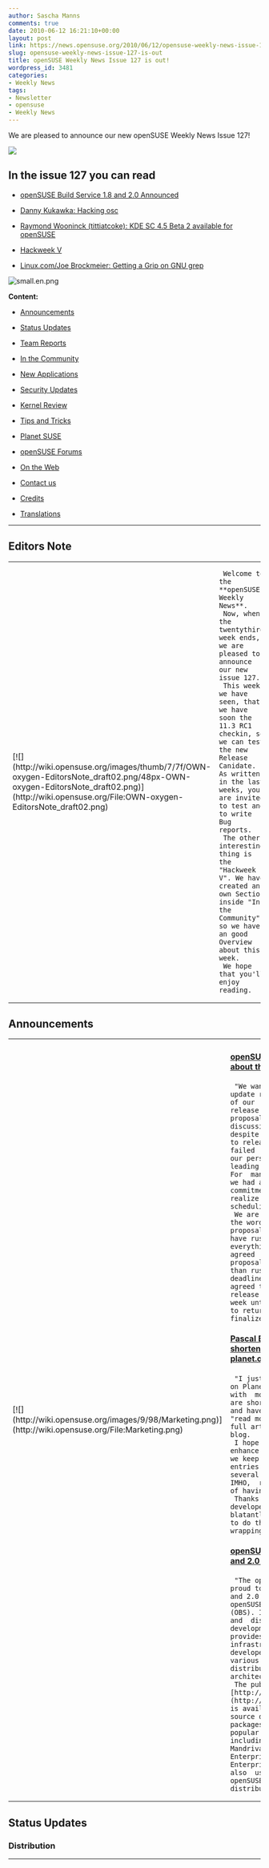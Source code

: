 ```yaml
---
author: Sascha Manns
comments: true
date: 2010-06-12 16:21:10+00:00
layout: post
link: https://news.opensuse.org/2010/06/12/opensuse-weekly-news-issue-127-is-out/
slug: opensuse-weekly-news-issue-127-is-out
title: openSUSE Weekly News Issue 127 is out!
wordpress_id: 3481
categories:
- Weekly News
tags:
- Newsletter
- opensuse
- Weekly News
---
```


We are pleased to announce our new openSUSE Weekly News Issue 127!

<!-- more -->








[![](http://wiki.opensuse.org/images/6/6d/Opensuse_weekly_news_banner.png)](http://wiki.opensuse.org/File:Opensuse_weekly_news_banner.png)










## In  the issue 127 you can read





	
  * [openSUSE Build Service 1.8 and 2.0  Announced](http://wiki.opensuse.org/Archive:Weekly_news_127#Announcements)

	
  * [Danny Kukawka: Hacking osc](http://wiki.opensuse.org/Archive:Weekly_news_127#Team_Reports)

	
  * [Raymond Wooninck (tittiatcoke): KDE SC  4.5 Beta 2 available for openSUSE](http://wiki.opensuse.org/Archive:Weekly_news_127#KDE_Team)

	
  * [Hackweek V](http://wiki.opensuse.org/Archive:Weekly_news_127#Hackweek_V)

	
  * [Linux.com/Joe Brockmeier: Getting a Grip  on GNU grep](http://wiki.opensuse.org/Archive:Weekly_news_127#Tips_and_Tricks)









![small.en.png](http://counter.opensuse.org/11.3/small.en.png)

















**Content:**



	
  * [ Announcements](http://wiki.opensuse.org/Archive:Weekly_news_127#Announcements)

	
  * [ Status Updates](http://wiki.opensuse.org/Archive:Weekly_news_127#Status_Updates)

	
  * [ Team Reports](http://wiki.opensuse.org/Archive:Weekly_news_127#Team_Reports)

	
  * [ In the Community](http://wiki.opensuse.org/Archive:Weekly_news_127#In_the_Community)

	
  * [ New Applications](http://wiki.opensuse.org/Archive:Weekly_news_127#New.2FUpdated_Applications_.40_openSUSE)

	
  * [ Security Updates](http://wiki.opensuse.org/Archive:Weekly_news_127#Security_Updates)

	
  * [ Kernel Review](http://wiki.opensuse.org/Archive:Weekly_news_127#Kernel_Review)

	
  * [ Tips and Tricks](http://wiki.opensuse.org/Archive:Weekly_news_127#Tips_and_Tricks)

	
  * [ Planet SUSE](http://wiki.opensuse.org/Archive:Weekly_news_127#Planet_SUSE)

	
  * [ openSUSE Forums](http://wiki.opensuse.org/Archive:Weekly_news_127#openSUSE_Forums)

	
  * [ On the Web](http://wiki.opensuse.org/Archive:Weekly_news_127#On_the_Web)

	
  * [ Contact us](http://wiki.opensuse.org/Archive:Weekly_news_127#Feedback_.2F_Communicate_.2F_Get_Involved)

	
  * [ Credits](http://wiki.opensuse.org/Archive:Weekly_news_127#Credits)

	
  * [ Translations](http://wiki.opensuse.org/Archive:Weekly_news_127#Translations)













* * *







## Editors Note








<table >
<tbody >
<tr >

<td >[![](http://wiki.opensuse.org/images/thumb/7/7f/OWN-oxygen-EditorsNote_draft02.png/48px-OWN-oxygen-EditorsNote_draft02.png)](http://wiki.opensuse.org/File:OWN-oxygen-EditorsNote_draft02.png)
</td>

<td >

     Welcome to the **openSUSE Weekly News**. 
     Now, when the twentythird week ends, we are pleased to  announce our new issue 127. 
     This week we have seen, that we have soon the 11.3 RC1  checkin, so we can test the new Release Canidate. As written in the last  weeks, you are invited to test and to write Bug reports. 
     The other interesting thing is the "Hackweek V". We have  created an own Section inside "In the Community", so we have an good  Overview about this week. 
     We hope that you'll enjoy reading. 
</td>
</tr>
</tbody>
</table>








## Announcements








<table >
<tbody >
<tr >

<td >[![](http://wiki.opensuse.org/images/9/98/Marketing.png)](http://wiki.opensuse.org/File:Marketing.png)
</td>

<td >


#### [**openSUSE News: An Update about the Strategy Proposals**](../2010/06/09/an-update-about-the-strategy-proposals/)




     "We wanted to give you an update regarding the status of our  Strategy Teamâ€™s release of strategy proposals for public discussion.   Truth is, despite our best intentions to release on this date, we failed  to realize each of our personal schedules leading up to this date.  For  many of us on the team, we had a number of commitments and didnâ€™t  realize that most of us had scheduling conflicts. 
     We are 90% done completing the wording of our proposals.   While we could have rushed to finish everything by today, it was agreed  that quality of the proposals was more important than rushing to meet a  deadline.  As such, we have agreed to postpone the release for one  additional week until everyone is able to return to the table and  finalize our proposals." 



#### [**Pascal Bleser: Post shortening on planet.opensuse.org**](http://dev-loki.blogspot.com/2010/06/post-shortening-on-planetopensuseorg.html)




     "I just added a new feature on Planet openSUSE: articles with  more than 100 words are shorted (see the "...") and have an additional  "read more" link to read the full article on the host blog. 
     I hope that this will enhance the readability, as we keep  having massive entries that run across several screens (which, IMHO,  ruin the experience of having an aggregator). 
     Thanks to the Django developers from whom I blatantly stole  some code to do the tedious word wrapping in HTML." 



#### [**openSUSE Build Service 1.8 and 2.0 Announced**](../2010/06/09/opensuse-build-service-1-8-and-2-0-announced/)




     "The openSUSE Project is proud to announce the 1.8 and 2.0  releases of the openSUSE Build Service (OBS). It is an open package and  distribution development platform that provides a transparent  infrastructure that allows developers to build for various major Linux  distributions and hardware architectures. 
     The public server [http://build.opensuse.org](http://build.opensuse.org/) is available for all open source developers to build packages for the  most popular distributions including Debian, Fedora, Mandriva, openSUSE,  Red Hat Enterprise Linux, SUSE Linux Enterprise and Ubuntu. It is also  used to build the openSUSE and MeeGo distributions. (...)" 
</td>
</tr>
</tbody>
</table>








## Status Updates








### Distribution





<table >
<tbody >
<tr >

<td >[![](http://wiki.opensuse.org/images/thumb/9/94/Suse_Box.png/48px-Suse_Box.png)](http://wiki.opensuse.org/File:Suse_Box.png)
</td>

<td >



#### [**Bruno Friedmann: Road to 11.3Â : when pattern are not  your friend, pre selection can be a trap**](http://lizards.opensuse.org/2010/06/10/road-to-11-3-when-pattern-are-not-your-friend-pre-selection-can-be-a-trap/)




    "So itâ€™s time to take some hours to test our future version. 
     Today I start a fresh M7/Factory installÂ : booting from pxe.  The test case is build quickly a minimal server text mode. 
     Just uncheck the auto configuration, we are after all linux  admin. Choose your partition keyboard, language (en recommanded for  server) etc â€¦ normal. (...)" 



#### Schedules for the next Week




    "[11th June](http://www.suse.de/%7Ecoolo/opensuse_11.3/): 




	
  * RC 1 of 11.3 checkin/release"





#### Bugzilla


The numbers for all openSUSE project products are this week:



	
  * All Open Reports: 4911 (+55)

	
  * Blocker:      3 (+0)

	
  * Critical:     278 (+6)

	
  * Major:        901 (+8)

	
  * Normal:       2768 (+28)

	
  * Minor:        403 (+10)

	
  * Enhancements: 558 (+3)



	
  * [Detailed Bugzilla Report](https://bugzilla.novell.com/report.cgi?x_axis_field=bug_severity&y_axis_field=product&z_axis_field=&query_format=report-table&short_desc_type=allwordssubstr&short_desc=&long_desc_type=fulltext&long_desc=&classification=openSUSE&bug_file_loc_type=allwordssubstr&bug_file_loc=&status_whiteboard_type=allwordssubstr&status_whiteboard=&keywords_type=anywords&keywords=&bug_status=UNCONFIRMED&bug_status=NEW&bug_status=ASSIGNED&bug_status=NEEDINFO&bug_status=REOPENED&emailassigned_to1=1&emailtype1=substring&email1=&emailassigned_to2=1&emailreporter2=1&emailqa_contact2=1&emailcc2=1&emailtype2=substring&email2=&bugidtype=include&bug_id=&votes=&chfieldfrom=&chfieldto=Now&chfieldvalue=&format=table&action=wrap&field0-0-0=noop&type0-0-0=noop&value0-0-0=) â€“ [Submitting Bug Reports](http://wiki.opensuse.org/openSUSE:Submitting_bug_reports) â€“ [Bug  Reporting FAQ](http://wiki.opensuse.org/index.php?title=Bug_Reporting_FAQ&action=edit&redlink=1)



</td>
</tr>
</tbody>
</table>






## Team Reports





### Build Service Team





<table >
<tbody >
<tr >

<td >[![](http://wiki.opensuse.org/images/9/98/OWN-oxygen-Build-Service.png)](http://wiki.opensuse.org/File:OWN-oxygen-Build-Service.png)
</td>

<td >


#### [Danny Kukawka: Hacking osc](http://dkukawka.blogspot.com/2010/06/hacking-osc.html)




     "Last month I found some time to take a look at osc to fix  issues and add some stuff I was missing since I have to work with  build.opensuse.org and the SUSE internal buildservice (e.g. for updates  and maintenance of our enterprise products). 
     Yes, I know it's some weeks old and now integrated, but  anyway. Here is what I've done: (...)" 



#### Build Service Statistics


The Build Service now hosts 13169 (+164) projects, 94850 (+612)  packages, 23281 (+478) repositories by 23440 (+100) confirmed users.
</td>
</tr>
</tbody>
</table>






### KDE Team





<table >
<tbody >
<tr >

<td >[![](http://wiki.opensuse.org/images/thumb/7/73/Kde-logo.jpg/48px-Kde-logo.jpg)](http://wiki.opensuse.org/File:Kde-logo.jpg)
</td>

<td >



#### [openSUSE KDE team (rabauke or wstephenson): Week 22: KDE  at openSUSE](http://kdeatopensuse.wordpress.com/2010/06/05/week-22-kde-at-opensuse/)




     "Greetings! Second week of the KDE at openSUSE blog. We are now  on PlanetSUSE as well, so hello to all its readers. And since you did  not get the last post: this blog is a short summary of whatâ€™s happening  at openSUSE regarding KDE and it tries to give all those that bring KDE  to the openSUSE users the credit they deserve. (...)" 



#### [Raymond Wooninck: Changes in the openSUSE KDE4:Unstable  repository](http://tittiatcoke.wordpress.com/2010/06/07/changes-in-the-opensuse-kde4unstable-repository/)




     "Just a quick blog to update all of you of the changes to the  openSUSE KDE4:Unstable repository. As you (hopefully) all know is that  KDE SC 4.5 Beta 2 got tagged yesterday. At the moment we are testing the  build of the Beta 2 packages to see if everything is in the right shape  for the release hopefully later this week." 



#### [KDE Team Meeting 20100610](http://en.opensuse.org/KDE/Meetings/20100610)




     Meeting Minutes 



#### [Raymond Wooninck (tittiatcoke): KDE SC 4.5 Beta 2  available for openSUSE](http://tittiatcoke.wordpress.com/2010/06/10/kde-sc-4-5-beta-2-availabe-in-open/)




     "As of today the openSUSE KDE4:Unstable repositories are now  offering the new KDE SC 4.5 Beta 2 packages for 11.1, 11.2 and Factory.  So come and get themÂ !! The new beta also has an update on the  polkit-kde-1 package which resolves the segmentation fault when logging  off. 
     Besides the KDE SC 4.5 Beta 2, the repositories are also  offering the updates to konversation 1.3, digikam 1.3.0 and kipi-plugins  1.3.0. (...)" 
</td>
</tr>
</tbody>
</table>






### openFATE Team





<table >
<tbody >
<tr >

<td >[![](http://wiki.opensuse.org/images/thumb/c/c2/Logo-fate.png/48px-Logo-fate.png)](http://wiki.opensuse.org/File:Logo-fate.png)
</td>

<td >



#### [#309700:  Advanced uninstall/Rollback support in package management, zypper](https://features.opensuse.org/309700)




     "# zypper install evolution 
     This will install say 13 packages, evolution and its  dependencies including evolution-data-server etc.... 
     # zypper remove evolution 
     This will remove only evolution. Leaving the dependencies  installed. The 12 packages are left installed. (...)" 



#### [#309703: Allowing user abort of fsck during boot](https://features.opensuse.org/309703)




     "In boot.rootfsck and boot.localfs the return status of fsck is  stored in $FSCK_RETURN. The result determines the further boot process.  I suggest to ignore a return code 32 (user abort) in order to make a  fast boot possible if the user knows what he is doing (e.g. in case of a  fs check forced just by the number of boot cycles)." 



#### [#309719:  Backport AMD X6 TurboCore fix from kernel 2.6.35 to opensuse 11.3](https://features.opensuse.org/309719)




     "I am presuming that opensuse 11.3 will be fixed at kernel  version 2.6.34, which contains poor/buggy support for the TurboCore  features of the new AMD X6 processors." 



#### [#309838: Add  a set of favourite modules in YaST control centre](https://features.opensuse.org/309838)




     "It would be nice to have a set of favourite modules in YaST  either as a separate group or as part of the display (for example a list  of items just below the left sidebar)." 





#### Statistics


[Feature](https://features.opensuse.org/) statistics for [openSUSE 11.3](https://features.opensuse.org/statistic/product/openSUSE-11.3):



	
  * total: 667 (+10)

	
  * unconfirmed: 425 (+10)

	
  * new: 14 (+0)

	
  * evaluation: 93 (-4)

	
  * candidate: 5 (+0)

	
  * done: 44 (+0)

	
  * rejected: 67 (+0)

	
  * duplicate: 19 (+0)


[More information on openFATE](http://wiki.opensuse.org/openSUSE:Openfate)
</td>
</tr>
</tbody>
</table>






### Translation Team





<table >
<tbody >
<tr >

<td >[![](http://wiki.opensuse.org/images/9/95/Icon-localize.png)](http://wiki.opensuse.org/File:Icon-localize.png)
</td>

<td >



#### Localization





	
  * Daily updated translation statistics are available on the [openSUSE Localization  Portal](http://i18n.opensuse.org/).

	
  * [Trunk  Top-List](http://i18n.opensuse.org/stats/trunk/toplist.php) â€“ [Localization  Guide](http://wiki.opensuse.org/index.php?title=OpenSUSE_Localization_Guide&action=edit&redlink=1)



</td>
</tr>
</tbody>
</table>








## In the Community








<table >
<tbody >
<tr >

<td >[![](http://wiki.opensuse.org/images/3/31/Icon-project.png)](http://wiki.opensuse.org/File:Icon-project.png)
</td>

<td >



#### [Mike McCallister: WriteCamp2: A Stimulating and  Energizing Day](http://metaverse.wordpress.com/2010/06/07/writecamp2-a-stimulating-and-energizing-day/)




     "Had a marvelous time at WriteCamp Milwaukee 2 Saturday. 
     Mercy Hill Church at the Hide House is a fantastic venue,  which you can see for yourself in the Flickr feed. The space was broken  up into five session areas: Two in the main â€œsanctuaryâ€ area, with  plenty of separation, so no one got confused by audio bleedthrough;  three smaller classrooms. 
     The whole conference had a pretty analog feel to it for this  techie. I brought my laptop, and lugged it around unopened pretty much  all day. I confined my notes to pen and paper." 



#### [Frank Karlitscheck: Linuxtag day one](http://blog.karlitschek.de/2010/06/linuxtag-day-one.html)




     "IÂ´m at Linuxtag in Berlin again this year. As every year itÂ´s a  great event, interesting people and interesting talks. Together with  the fanstastic weather here in Berlin we really have a great time. 
     My personal highlights of the first day are: (...)" 



#### [Vincent Untz: Ich bin ein Berliner â€” LinuxTag 2010](http://www.vuntz.net/journal/post/2010/06/09/Ich-bin-ein-Berliner-%E2%80%94-LinuxTag-2010)




    "The openSUSE presence will of course be amazing: just take a  look at our wiki page. Many contributors will have a talk, but we'll  also have workshops on the openSUSE booth (I recommend Robert's Learn  Inkscape Vector KungFu) and various interviews on RadioTux. And of  course, you can just come to the booth to meet us: we'll be happy to  share our enthusiasm with you! 
     On the GNOME side, we apparently couldn't find enough  volunteers in time to run a booth. That's a sad news, but we'll still  have many people attending the event, and we'll have several talks in  the Desktop track on Saturday. I know I won't miss Stormy's oneÂ :-)  (...)" 



### Hackweek  V





#### [Fridrich Strba: Hackweek V - Day 1](http://fridrich.blogspot.com/2010/06/hackweek-v-day-1.html)?




    "It is Hackweek V here at Novell. And as with all good things  that are supposed to start on Monday, and end on Friday, the best thing  is that they can start on Friday evening and go until the night becomes a  dawn on Monday morning. It is in this spririt that I started to do some  preparation to the long overdue release of libwpd libwpg and all  projects that are depending on these two. Already during the week-end I  fixed some obvious regressions in libwpg, caused by the complete API  rewrite. I added some callbacks to the libwpd's API, so that we can try  to support named styles during the 0.9.x series and will not have to  break ABI too soon (libwpd 0.8.x were API stable for about 5 years). And  today, I was playing with some more regressions and bugs found by sum1,  the best QA person that I know. (..:)" 



#### [Alexander Naumov: Hacking for Freedom](http://lizards.opensuse.org/2010/06/07/hacking-for-freedom/)




    "Hi developers! 
     These are first hours of hackweek. A lot of people in Novell  and in the community are starting to work on different projects. What  can I give for free software in this week? Sure, my favorite project is  NetworkManagement. (...)" 



#### [Federico Mena-Quintero: Wed 2010/Jun/09](http://www.gnome.org/%7Efederico/news-2010-06.html#09)




    "Hack Week 2010 â€” Client-side awesome 
     It is Hack Week this week, when all of Novell's hackers work  on whatever project they want for the whole week. 
     The infrastructure for Document-Centric GNOME is coming along  just fine. The Zeitgeist hackers are kicking all sorts of ass with the  engine and the activity journal â€” that's what lets you see your work in a  nice timeline. 
     Another part of the document-centric vision is to allow  comfortable flow or circulation through your files, which is sorely  missing right now." 



#### [SUSE Studio: Hackweek: Graphical client for SUSE Studio](http://blog.susestudio.com/2010/06/hackweek-graphical-client-for-suse.html)




    "This week is hackweek at SUSE. Originally I had planned to go  to Linuxtag, which also is this week, but unfortunately I'm not able to  follow that plan, so I'm making the best of it and take the opportunity  to hack away on a project I wanted to do for a long time already: A  graphical client for SUSE Studio. It's tracked as Feature 309733 in  openFATE. 
     I'm not going to replicate the functionality of the web  interface. This can easily be used through a browser. Maybe I will  experiment with embedding a browser component, but the main focus of the  client will be on those tasks which can't be done online. This is stuff  like managing downloads, running and deploying appliances locally,  natively connecting to testdrive, etc. I'm sure you have more ideas.  Don't hesitate to share them with me, if you like." 



#### [Josef Reidinger:LXDE](http://lizards.opensuse.org/2010/06/08/hackweek5/)




    "Hi, as hackweek continue I want to present my contribution for  this year event. My plan is to support our the youngest supported  desktop environment LXDE. So I contact our LXDE guy Andrea Florio and he  ask lxde developers. Then we communicate directly and I found as the  most intersting idea to replace gnome gvfs which is needed to have  usable gio interface in glib (geek-deserialization: allow easy access  remote systems, zip archives in file manager like it is part of  filesystem). Motivation for replacement is quite big gvfs dependency and  system resource requirements. It choose it because I can learn  something new, can return to programming in C from Ruby on Rails which  is used for webyast and last not least I think it is usable also for  another lightweight environment xfce4. (...)" 



#### [Hackweek V: Graphical SUSE Studio Client](http://blog.cornelius-schumacher.de/2010/06/hackweek-v-graphical-suse-studio-client.html)




    "Hackweek V is over and I can happily report success. My  graphical SUSE Studio client is functional and has the first cool  features implemented. The focus of the client is not to duplicate the  functionality of the SUSE Studio web interface, but to provide those  features, which are hard or not possible to do on the server. This is  stuff like managing downloads, running and deploying appliances locally,  or native access to testdrive. From this list I got the native  testdrive done. On the click of a button, the client starts a testdrive  on the SUSE Studio servers and then connects with an embedded native  client. This gives great performance and a very smooth and integrated  experience." 



#### [Klaas Freitag: Zippl â€“ a Lightweigth Presentation Tool](http://lizards.opensuse.org/2010/06/11/zippl-a-lightweigth-presentation-tool/)




    "Recently people played around a lot with a new kind of  presentations. The pages in the classical presentation tool sense seem  to lie around on a large canvas and while the presentation running, the  focus moves over the canvas and stops by interesting points. Zooming  allows to go more in detail and other cool graphics effects make it fun  to watch these presentations. 
     This week was the fifth Hackweek at Novell where we can pick  an interesting topic and work on it. I am always interested in cool  applications and I wanted to investigate a bit on Qts GraphicsView  anyway so I decided to go for a proof of concept implementation of a  lightweight but cool presentation tool following these concepts. (...)" 



### Events


Past:



	
  * [**June 09, 2010: German Wiki Team Meeting**](../2010/05/30/german-wiki-team-meeting-2/)

	
  * [**June 9-12: LinuxTag  Berlin Germany**](http://linuxtag.org/)

	
  * [**June 10, 2010: openSUSE KDE Team meeting**](../2010/05/13/%ef%bb%bfopensuse-kde-team-meeting/)


Upcoming:

	
  * [** June 15, 2010: openSUSE Marketing IRC Meeting **](../2010/04/20/opensuse-marketing-irc-meeting-2/)

	
  * [** June 16, 2010: openSUSE Board Meeting**](../2010/03/24/opensuse-board-meeting/)

	
  * [** June 23, 2010: German Wiki Team Meeting**](../2010/05/30/german-wiki-team-meeting-2/)

	
  * [** June 24, 2010: openSUSE KDE Team meeting**](../2010/05/13/%ef%bb%bfopensuse-kde-team-meeting/)

	
  * [** June 26, 2010: openSUSE Weekly News Team Meeting**](../2010/04/23/opensuse-weekly-news-team-meeting-4/)

	
  * [** June 29, 2010: openSUSE Marketing IRC Meeting **](../2010/04/20/opensuse-marketing-irc-meeting-2/)

	
  * [** June 30, 2010: German Wiki Team Meeting**](../2010/05/30/german-wiki-team-meeting-2/)



	
  * You can find more informations on other events at:

	
  * [openSUSE News/Events](../category/events/) â€“ [Local  events](http://wiki.opensuse.org/index.php?title=Ambassador/Events&action=edit&redlink=1)





### Launch Parties





	
  * [complete List](http://en.opensuse.org/OpenSUSE_11.3_Launch_Party_Locations)





### openSUSE for your ears





	
  * The openSUSE Weekly News are available as Livestream or Podcast  in the German Language. You can hear it or download it on [http://blog.radiotux.de/podcast](http://blog.radiotux.de/podcast).





### openSUSE in $COUNTRY




    "Details" 



### Communication


[lists.opensuse.org](http://lists.opensuse.org/) has 37271 (+20) non-unique subscribers to all mailing lists.
The openSUSE Forums have 46569 registered users - Most users ever online  was 30559, 08-Jan-2010 at 13:06.




### Contributors


4692 (+13) of 12085 (+29) registered contributors in the User  Directory have signed the Guiding Principles. The board has acknowledged  425 (+1) [members](http://wiki.opensuse.org/openSUSE:Members).
</td>
</tr>
</tbody>
</table>








## New/Updated Applications @ openSUSE








<table >
<tbody >
<tr >

<td >[![](http://wiki.opensuse.org/images/1/10/OWN-oxygen-New-Updated-Applications.png)](http://wiki.opensuse.org/File:OWN-oxygen-New-Updated-Applications.png)
</td>

<td >


#### [Packman: OpenSceneGraph 2.8.3-0.pm.2.10 (openSUSE  11.2/x86_64)](http://packman.links2linux.org/package/OpenSceneGraph/168252)




     "The OpenSceneGraph is an OpenSource, cross platform graphics  toolkit for the development of high performance graphics applications  such as flight simulators, games, virtual reality and scientific  visualization. Based around the concept of a SceneGraph, it provides an  object oriented framework on top of OpenGL freeing the developer from  implementing and optimizing low level graphics calls, and provides many  additional utilities for rapid development of graphics applications." 



#### [OBS  openSUSE:11.2:Update/flash-player r5 commited](http://hermes.opensuse.org/messages/4182554)




     "Updated to install_flash_player_10_r53.64_linux.tar.bz2" 




	
  * You can find other interesting Packages at:

	
  * [Packman](http://packman.links2linux.de/rdf/packman_en.rdf) â€“ [OBS](https://hermes.opensuse.org/feeds/53368.rdf)



</td>
</tr>
</tbody>
</table>








## Security Updates








<table >
<tbody >
<tr >

<td >[![](http://wiki.opensuse.org/images/6/68/Logo-SecurityUpdates.png)](http://wiki.opensuse.org/File:Logo-SecurityUpdates.png)
</td>

<td >To view the security announcements in full, or to receive them as  soon as they're released, refer to the [openSUSE Security Announce](http://lists.opensuse.org/opensuse-security-announce/) mailing list.




#### [SUSE Security Announcement: flash player  (SUSE-SA:2010:024)](http://lists.opensuse.org/opensuse-security-announce/2010-06/msg00000.html)





	
  * Package:                flash-player

	
  * Announcement ID:        SUSE-SA:2010:024

	
  * Date:                   Fri, 11 Jun 2010 17:00:00  +0000

	
  * Affected Products:      openSUSE 11.0

	
  * openSUSE 11.1

	
  * openSUSE 11.2

	
  * SUSE Linux Enterprise Desktop  10 SP3

	
  * SUSE Linux Enterprise Desktop  11

	
  * SUSE Linux Enterprise Desktop  11 SP1



</td>
</tr>
</tbody>
</table>








## Kernel Review








<table >
<tbody >
<tr >

<td >[![](http://wiki.opensuse.org/images/thumb/b/bc/Tux.svg.png/48px-Tux.svg.png)](http://wiki.opensuse.org/File:Tux.svg.png)
</td>

<td >



#### [Kernel prepatch 2.6.35-rc2](http://lwn.net/Articles/391141/rss)




     "The second 2.6.35 prepatch has been released. "So -rc2 is out  there, and hopefully fixes way more problems than it introduces. I'm  slightly unhappy with its size - admittedly it's not nearly as big as  rc2 was the last release cycle, but that was an unusually big -rc2. And I  really hoped for a calmer release cycle this time." There's some new  drivers and a lot of fixes; the short-form changelog is in the  announcement, or see the full changelog for all the details." 



#### [Rares Aioanei - Weekly Kernel Review (openSUSE Flavor)](http://lizards.opensuse.org/2010/06/11/guest-blog-rares-aioanei-weekly-kernel-review-opensuse-flavor/)




     "Guest Blog from Rares Aioanei! Welcome to another edition of  openSUSE's kernel weekly news! This week sees the launch of 2.6.35-rc2,  plus other goodies, so let's dive into it! (...)" 



#### [Kernel prepatch 2.6.35-rc3](http://lwn.net/Articles/391864/rss)




    "The third 2.6.35 prepatch is out. "So I've been hardnosed now  for a week - perhaps overly so - and hopefully that means that  2.6.35-rc3 will be better than -rc2 was. Not only do we have a number of  regressions handled, we don't have that silly memory corruptor that bit  so many people with -rc2 and confused people with its many varied forms  of bugs it seemed to take, depending on just what random memory it  happened to corrupt." The short-form changelog is in the announcement,  or see the full changelog for all the details. Linus now evidently goes  offline for a little while, so the flow of changes into the mainline  will slow down. (...)" 
</td>
</tr>
</tbody>
</table>








## Tips and Tricks








<table >
<tbody >
<tr >

<td >[![](http://wiki.opensuse.org/images/9/98/OWN-oxygen-Tips-and-Tricks.png)](http://wiki.opensuse.org/File:OWN-oxygen-Tips-and-Tricks.png)
</td>

<td >



### For Desktop Users





#### [LinuxPlanet/Joe Brockmeier: Where Did Your Time Go? GNOME  Time Tracker Knows](http://www.linuxplanet.com/linuxplanet/reviews/7090/1/)




     "Have you ever thought about how you really spend your time at  work? If you're wondering where the time goes, the GNOME Time Tracker is  a great tool to help you keep an eye on which activities eat up your  days." 



### For  Commandline/Script Newbies





#### [The Geek Stuff/Sasikala: Bash Shell Expansion Tutorial: 6  Examples of Expanding Expressions within Braces](http://www.thegeekstuff.com/2010/06/bash-shell-brace-expansion)




     "One of the operation of the shell when it analyzes the input  is Shell expansion. Bash provides different types of expansion. In this  article let us review an important expansion â€” â€œBrace expansionâ€." 



#### [Linux.com/Joe Brockmeier: 10 Tips for Using GNU Find](http://www.linux.com/learn/tutorials/316404-10-tips-for-using-gnu-find)




     "The GNU find utility is one of the most useful commands youâ€™ll  ever get to know. At first glance the options and syntax can seem  arcane. But, with a little practice, youâ€™ll be able to locate any file  on your system with almost no trouble at all. To help you get started,  weâ€™ve got 10 ways you can use find to get what youâ€™re looking for. 
     Note that not all versions of find are created equal. The find  command youâ€™ll use on Linux is slightly different than the find on  BSDs, Solaris, or Mac OS X. Much of the syntax is shared and can be used  between systems, but not all. (...)" 



#### [Linux.com/Joe Brockmeier: Getting a Grip on GNU grep](http://www.linux.com/learn/tutorials/317617-getting-a-grip-on-gnu-grep)




     "If youâ€™ve been using Linux for any amount of time, youâ€™ve  probably heard about grep, though maybe youâ€™re not familiar with using  it. GNU grep is a tool that lets you search one or more files, or  standard input. Simple, effective, and absolutely necessary for anyone  managing Linux and UNIX-type systems. Want to get a grip on grep? Weâ€™ll  get you started in no time. 
     The basics of grep are simple: to search for a given pattern,  run grep pattern file. This will look through one or more files and  return any lines that match the search pattern. Note that grep returns  lines of text and the filename, if youâ€™re searching through files rather  than standard input or the output of another command." 



### For  Developers and Programmers





#### [Jared Ottley: UPDATED: Tunneling Debug and JMX for  Alfresco](http://feeds.ottleys.net/%7Er/jaredottley/%7E3/3qvF5Tqyd4k/updated-tunneling-debug-and-jmx-for-alfresco)




     "Back in February I wrote a post on Tunneling Debug and JMX  with Alfresco.  Here are a few updates to that post: 
     0/ For JMX: From Alfresco 3.2 sp1 (enterprise release) on you  no longer need to add the custom-core-services-context.xml file.   Instead in the alfresco-global.properties file add  monitor.rmi.services.port=50508 to set the static port. (...)" 



### For System Administrators





#### [ZDNet/Vincent Danen: Set up Dropbox on a GUI-less Linux  server](http://www.zdnetasia.com/set-up-dropbox-on-a-gui-less-linux-server-62200499.htm)




     "[Dropbox](http://www.dropbox.com/) is a great  way to synchronize files across multiple machines. A free basic Dropbox  account gives you 2GB of storage, while pro paid accounts give you 50GB  or 100GB of storage space. Dropbox works great on desktops; there are  clients for Linux, Windows, and OS X. There are GUI tools provided to  manage the Dropbox and set it up for these operating systems. 
     But what happens if you want to link a Linux computer that  doesn't have a GUI? It is possible, with a bit of work, to make Dropbox  run without a GUI, allowing you to synchronize files with servers that  are running headless or where a user account may not be logged in all  the time." 



#### [Make Tech Easier/Joshua Price: How to Easily Fix Window  and Linux Boot Problems with the Super Grub Disk](http://maketecheasier.com/fix-window-linux-boot-problems-with-super-grub-disk)




     "Just about anyone whoâ€™s attempted dual booting or another  non-standard boot setup has, at some point, made their own system  unbootable. If the words â€œGRUB Error 2â€³ or â€œNo Valid System Disk Foundâ€  make you break into a cold sweat, then fear no more. Now you can include  the [Super Grub Disk](http://www.supergrubdisk.org/) in your geek arsenal, and say goodbye to boot errors. SGD can work with  Linux or Windows systems to bypass or repair the broken bootloaders  that have kept many of us awake at night, and all in under 2MB. Thatâ€™s  right, it can even run from a floppy disk." 



#### [Petr VanÄ›k: openSUSE and SLE repositories for TOra and  Oracle stuff](http://yarpen.cz/rants/?p=36)




     "Have you ever asked: â€œhow I can install TOra or Oracle client  for my favourite language into my suse system?â€ 
     It was always a pain mainly due the brilliant Oracle licensing  policy. Now it should be a little bit easier â€“ just because I started  special repositories with Oracle related packages. (...)" 
</td>
</tr>
</tbody>
</table>








## Planet SUSE








<table >
<tbody >
<tr >

<td >[![](http://wiki.opensuse.org/images/thumb/f/fe/Logo-PlanetSUSE.png/48px-Logo-PlanetSUSE.png)](http://wiki.opensuse.org/File:Logo-PlanetSUSE.png)
</td>

<td >



#### [Bruno Friedmann: Happy 15th PhP](http://lizards.opensuse.org/2010/06/09/happy-15th-php/)




     "Did you remember the June 8th 1995Â ? 
     There was a annonce [here](http://groups.google.com/group/comp.infosystems.www.authoring.cgi/msg/cc7d43454d64d133). 
     Announcing the Personal Home Page Tools (PHP Tools) version  1.0. (...)" 



#### [Shayon Mukherjee: A fully developed chicken:Thatâ€™s what  you need?](http://shayonj.wordpress.com/2010/06/09/a-fully-developed-chickenthats-what-you-need/)




     "First I thought to tweet about this , but If I donâ€™t be a bit  descriptive it would not make sense. 
     There is a discussion being carried out in the openSUSE  Project ML . Initially I found it very interesting (YesÂ ! it was), but  when the numbers got increased and discussion was out of topic I stopped  reading the post (which maximum have done). Regarding the number of  mails issue in the mailing lists , I agree with Sankarâ€™s statement.  Anyways back to the topic, today morning  I found 2-3 posts (same  thread) mentioning (Just to have a look what does 50 mails have to say)  the chicken-egg funda. As far as this funda is concerned I am with  it.But when one says (no offense)  â€I want to or would like to  contribute to a Fully developed chicken â€  means one would contribute to  a developed Open Source project , I surely dont like it and will not  support this idea. (...)" 



#### [Matthias  Hopf: RAnsrID - git repository published, demo on LinuxTag 2010](http://emmes.livejournal.com/7305.html)




     "I have just published my RAnsrID git repository on  gitorious.org. Beginning now I will stay backward compatible with old  versions of journal and disk meta structure blocks. Get the git repo  from 
     git clone git://gitorious.org/ransrid/ransrid.git 
     Unfortunately, there is little (read: no) documentation  available yet; that will change after LinuxTag. Upto then the only doc  is the heavily commented source code. Grab it, study it, enhance it,  send a patch  - that's the open source way. (...)" 



#### [Sankar P: SYSTEM and METHOD for TROLL CONTROL](http://psankar.blogspot.com/2010/06/system-and-method-for-troll-control.html)




     "Since anything (however stupid it might be) can be patented, I  am gonna patent the following: 
     Title: SYSTEM and METHOD for TROLL CONTROL in open-source  projects mailing lists, via Contribution-Points based eMail Limits 
     Certain mailing lists are more troll-prone than others. For  instance, foundation-list, project-list etc. are more troll-prone and  attract a lot of noisy crowd than other useful mailing lists like  performance-improvement, research, product-XYZ-users-support-list, etc.  (...)" 



#### [Andrew Wafaa: Not today Josephine](http://www.wafaa.eu/entry/not-today-josephine-1-30.html)




    "I've had a lot of people ask me both within the openSUSE  community and outside of it, whether I applied for the vacant openSUSE  Community Manager role. 
     In a nutshell, yes I did apply for it.  Why the past tense?   Well I got notified almost two weeks ago that I was unsuccessfulÂ :'(   The good thing that did come out of it, is that there seem to be some  very good candidates in the running - let's face it, they would have to  be pretty damned good to beat meÂ ;-) (...)" 



#### [Rares Aioanei: Weekly Review from PostgreSQL (openSUSE  Flavor)](http://lizards.opensuse.org/2010/06/11/guest-blog-rares-aioanei-weekly-review-from-postgresql-opensuse-flavor/)




    "Guest Blog from Rares Aioanei. Hello everyone and welcome to  this week's Weekly PostgreSQL News, served openSUSE-style!" 
</td>
</tr>
</tbody>
</table>








## openSUSE Forums








<table >
<tbody >
<tr >

<td >[![](http://wiki.opensuse.org/images/e/ed/OWN-oxygen-openSUSE-Forums.png)](http://wiki.opensuse.org/File:OWN-oxygen-openSUSE-Forums.png)
</td>

<td >


#### [Audio Video Problem - VLC - kaffeine?](http://forums.opensuse.org/get-help-here/multimedia/439830-audio-video-problem-vlc-kaffeine-smplayer.html)




     "Some help offered on a common issue with what seems to me to  be a rather odd little twist with regard to 'alsa' - seemingly missing." 



#### [Remove Windows Partitions?](http://forums.opensuse.org/get-help-here/install-boot-login/439869-remove-windows-partitions.html)




     "Now this seems like a good idea! Â :-) Happiness with openSUSE  results in folks dropping the big OS. Nothing unusual here." 



#### [apt-get?](http://forums.opensuse.org/get-help-here/applications/439904-apt-get.html)




     "We can be forgiving I suppose for those who only understand  'apt' from the land of 'Linux for Human Beings' and brown undertones.  With a bit of 'aptitude'Â :-) we can learn to 'zypp' things." 



#### [Ethernet Card Found but not Connected?](http://forums.opensuse.org/get-help-here/install-boot-login/439118-ethernet-card-found-but-not-connected-new-install.html)




     "Currently an unsolved issue this, but interesting because all  the facts dictate that this should be working. @lwfinger is in the  driving seat now." 
</td>
</tr>
</tbody>
</table>








## On the Web








<table >
<tbody >
<tr >

<td >[![](http://wiki.opensuse.org/images/d/d6/OWN-oxygen-On-the-Web.png)](http://wiki.opensuse.org/File:OWN-oxygen-On-the-Web.png)
</td>

<td >



### Announcements





#### [KDENews: Second Beta for KDE SC 4.5 Available for  Testing](http://www.kdenews.org/2010/06/09/second-beta-kde-sc-45-available-testing)




     "KDE Official NewsKDE today announced the immediate  availability of KDE SC 4.5 Beta2. Quoting the announcement: 
     Over the last two weeks, roughly since the first beta, 1459  new bugs have been reported, and 1643 bugs have been closed, so we're  witnessing a lot of stabilization activity right now. More testing is in  place, however, while the restless developers continue to create a  rock-stable 4.5.0. (...)" 





### Reports





#### [InfoWorld/Paul Krill: Update: VMware, Novell partner on  Linux, virtualization](http://www.infoworld.com/d/virtualization/vmware-novell-partner-linux-virtualization-654)




     "VMware will distribute and support Novell's Suse Linux  Enterprise Server OS and also bundle the Linux variant with software  appliances, under an arrangement between virtualization provider VMware  and Novell being announced on Wednesday. 
     Users who want to deploy VMware vSphere virtual machines with  Suse Linux can get a free subscription to the Linux OS that includes  patches and updates. VMware and solution provider partners will offer  customers an option to purchase technical support for Suse Linux to be  delivered directly by VMware." 



#### [DevX/Robin 'Roblimo' Miller: Famed freshmeat Software  Listing Site Bites the Dust](http://blog.devx.com/2010/06/famed-freshmeat-software-listi.html)




     "Geek.net, the parent company of SourceForge.net, Slashdot.org,  ThinkGeek.com, Geek.com, freshmeat.net, and ohloh.net, has told  employees that it will be closing freshmeat.net and ohloh.net. This  information has not yet been released to the public, but we've heard it  from more than one Geek.net employee." 



#### [Ryan Rix (PhrkOnLsh): aseigo is forcing me to blag](http://hackersramblings.wordpress.com/2010/06/12/aseigo-is-forcing-me-to-blag/)




     "yes, forcing, Iâ€™m such an abused little critter, itâ€™s so bad,  Iâ€™ll need counseling.Â :( 
     Over the last few weeks I have been putting the finishing  touches on the plasma KPart pluginâ€¦ It looks pretty good now, but still  lacks a bit of the bits to really make it shine, including an API to  allow applications to interact with the Plasma APIs on a more intimate  level, rather than just "load widget foo, and Iâ€™ll get out of the way".  (...)" 



#### [The Register/Cade Metz: Adobe euthanizes Flash 10.1 for  64-bit Linux](http://www.theregister.co.uk/2010/06/11/64_bit_flash_for_linux_dead/)




     "Adobe has murdered Flash for 64-bit Linux. At least for the  moment. 
     On Thursday, the company took the beta tag off the 32-bit  Flash Player 10.1 for Windows, Linux, and Mac, and it released a slew of  security updates for versions 10.0.45.2 and earlier. But at the same  time, it posted a statement to the Adobe Labs page announcing the end of  the Flash 10.1 for 64-bit Linux beta." 





### Reviews and Essays





#### [OSNews/Thom Holwerda: Native ZFS Port for Linux](http://www.osnews.com/story/23416/Native_ZFS_Port_for_Linux)




     "Employees of Lawrence Livermore National Laboratory have [ported Sun's/Oracle's ZFS natively to Linux](http://groups.google.com/group/zfs-fuse/browse_thread/thread/32e1ac5f17641bf2?pli=1). Linux  already had a ZFS port in userspace via FUSE, since license  incompatibilities between the CDDL and GPL prevent ZFS from becoming  part of the Linux kernel. [This  project](http://wiki.github.com/behlendorf/zfs/) solves the licensing issue by distributing ZFS as a separate  kernel module users will have to download and build for themselves." 



#### [Linux Journal/Michael Reed: Parallel Realities:  Retro-themed Linux games](http://feedproxy.google.com/%7Er/linuxjournalcom/%7E3/vLWbWrDMqxk/parallel-realities-retro-themed-linux-games)




     "The Parallel Realities website offers a collection of simple,  mostly SDL based action games. They're all fairly lightweight and might  make good boredom beaters on a less powerful machine, or failing that, a  handy distraction while waiting for something to complete in the  background. If amazing graphics are your thing, be warned that the retro  styling of all of these games leans more towards nostalgic appeal than  an attempt to wow. (...)" 





### Warning!





#### [Hacking Truths: New Flash Bug Exploited By HackersÂ : How  to avoid it?](http://www.hungry-hackers.com/2010/06/new-flash-bug-exploited-by-hackers-how-to-avoid-it.html)




     "A new attack on a Flash bug has surfaced that would give  attackers control of a victimâ€™s computer after crashing it, [reports PC World](http://www.pcworld.com/businesscenter/article/198079/attackers_exploiting_new_flash_bug_adobe_warns.html). Adobe put out a [Security Advisory](http://www.adobe.com/support/security/advisories/apsa10-01.html) about this on June 4. It is  categorized as a critical issue and all operating systems with Flash are  vulnerable including Windows, Linux, and Apple and it is also found in  the recent versions of Reader and Acrobat." 



#### [US-CERT Current Activity - Google Releases Chrome  5.0.375.70](http://www.us-cert.gov/current/index.html#google_releases_chrome_5_01)




     "Google has released Chrome 5.0.375.70 for Linux, Mac, and  Windows to address multiple vulnerabilities. These vulnerabilities may  allow an attacker to execute arbitrary code, conduct cross-site  scripting attacks, bypass security restrictions, or obtain sensitive  information. (...)" 



#### [US-CERT Cyber Security Alert SA10-162A -- Adobe Flash and  AIR Vulnerabilities](http://www.us-cert.gov/cas/alerts/SA10-162A.html)




    "There are vulnerabilities in Adobe Flash player and AIR. An  attacker could exploit these vulnerabilities to take control of your  computer." 
</td>
</tr>
</tbody>
</table>








## Feedback / Communicate / Get Involved








<table >
<tbody >
<tr >

<td >[![](http://wiki.opensuse.org/images/a/ae/OWN-oxygen-FCG.png)](http://wiki.opensuse.org/openSUSE:Weekly_news_team)
</td>

<td >Do  you have comments on any of the things mentioned in this article? Then  head right over to the [comment section](../?p=3481) and let us know!
Or if you would  like to be part of the [openSUSE:Weekly news team](http://wiki.opensuse.org/openSUSE:Weekly_news_team) then  check out our team page and join!
Or Communicate with or get help  from the wider openSUSE community -- via IRC, forums, or mailing lists  -- see [Communicate](http://wiki.opensuse.org/openSUSE:Support_channels).
[![](http://wiki.opensuse.org/images/thumb/6/6d/Rss_32.png/24px-Rss_32.png)](http://wiki.opensuse.org/File:Rss_32.png) You can subscribe to the  openSUSE Weekly News RSS feed at [http://news.opensuse.org/category/weekly-news/feed/](../category/weekly-news/feed/)
</td>
</tr>
</tbody>
</table>








## Credits








<table >
<tbody >
<tr >

<td >[![](http://wiki.opensuse.org/images/1/17/OWN-oxygen-Credits.png)](http://wiki.opensuse.org/File:OWN-oxygen-Credits.png)
</td>

<td >



	
  * [saigkill](http://wiki.opensuse.org/User:Saigkill) [Talk](http://wiki.opensuse.org/index.php?title=User_talk:Saigkill&action=edit&redlink=1) -  [Contributions](http://wiki.opensuse.org/Special:Contributions/saigkill) Sascha  Manns (Editor in Chief)

	
  * [Dl9pf](http://wiki.opensuse.org/index.php?title=User:Dl9pf&action=edit&redlink=1) [Talk](http://wiki.opensuse.org/index.php?title=User_talk:Dl9pf&action=edit&redlink=1) - [Contributions](http://wiki.opensuse.org/Special:Contributions/Dl9pf) Jan-Simon  MÃ¶ller (Second Editor in Chief, Main-Newsletter)

	
  * [STS301](http://wiki.opensuse.org/index.php?title=User:STS301&action=edit&redlink=1) [Talk](http://wiki.opensuse.org/index.php?title=User_talk:STS301&action=edit&redlink=1) - [Contributions](http://wiki.opensuse.org/Special:Contributions/STS301) Sebastian  SchÃ¶binger (Tips/Tricks)

	
  * [HeliosReds](http://wiki.opensuse.org/User:HeliosReds) [Talk](http://wiki.opensuse.org/index.php?title=User_talk:HeliosReds&action=edit&redlink=1) - [Contributions](http://wiki.opensuse.org/Special:Contributions/HeliosReds) Satoru  Matsumoto (Editorial Office)

	
  * [Caf4926](http://wiki.opensuse.org/User:Caf4926) [Talk](http://wiki.opensuse.org/index.php?title=User_talk:Caf4926&action=edit&redlink=1) - [Contributions](http://wiki.opensuse.org/Special:Contributions/Caf4926) Carl  Fletcher (Main-Newsletter, Forums Sec.)

	
  * [Okuro](http://wiki.opensuse.org/User:Okuro) [Talk](http://wiki.opensuse.org/index.php?title=User_talk:Okuro&action=edit&redlink=1) - [Contributions](http://wiki.opensuse.org/Special:Contributions/Okuro) Thomas  HofstÃ¤tter (Events & Meetings)

	
  * add translators



</td>
</tr>
</tbody>
</table>








## Translations





<table >
<tbody >
<tr >

<td >[![](http://wiki.opensuse.org/images/thumb/b/b5/OWN-Icon-locale.png/48px-OWN-Icon-locale.png)](http://wiki.opensuse.org/File:OWN-Icon-locale.png)
</td>

<td >
openSUSE Weekly News is translated into many languages.Issue #127 of  the openSUSE Weekly News is available in:



	
  * [English](http://wiki.opensuse.org/Weekly_News/)


Delayed / to be translated:

	
  * [Magyar](http://hu.opensuse.org/OpenSUSE_Heti_H%C3%ADrmond%C3%B3/127)

	
  * [EspaÃ±ol](http://es.opensuse.org/OpenSUSE_Noticias_Semanales/127)

	
  * [ç¹é«”ä¸­æ–‡](http://zh_tw.opensuse.org/OpenSUSE_Weekly_News/127)

	
  * [æ—¥ æœ¬èªž](http://ja.opensuse.org/OpenSUSE_Weekly_News/127)

	
  * [Ð ÑƒÑÑÐºÐ¸Ð¹](http://ru.opensuse.org/%D0%95%D0%B6%D0%B5%D0%BD%D0%B5%D0%B4%D0%B5%D0%BB%D1%8C%D0%BD%D1%8B%D0%B5_%D0%BD%D0%BE%D0%B2%D0%BE%D1%81%D1%82%D0%B8_openSUSE/127)

	
  * [Indonesia](http://en.opensuse.org/OpenSUSE_Weekly_News/127/indonesian)

	
  * [ç®€ä½“ä¸­æ–‡](http://en.opensuse.org/OpenSUSE_Weekly_News/127/chinese)

	
  * [Deutsch](http://de.opensuse.org/OpenSUSE-Wochenschau/127)

	
  * [FranÃ§ais](http://fr.opensuse.org/Lettre_d%27information_openSUSE/127)

	
  * [Polski](http://pl.opensuse.org/Tygodnik_openSUSE/127)

	
  * [PortuguÃªs](http://pt.opensuse.org/Not%C3%ADcias_da_semana_no_openSUSE/127)

	
  * [Italiano](http://it.opensuse.org/OpenSUSE_Newsletter_Settimanale/127)

	
  * [Svenska](http://en.opensuse.org/OpenSUSE_Weekly_News/127/swedish)

	
  * [ÄŒesky](http://cs.opensuse.org/OpenSUSE_t%C3%BDden%C3%ADk/127)



</td>
</tr>
</tbody>
</table>

